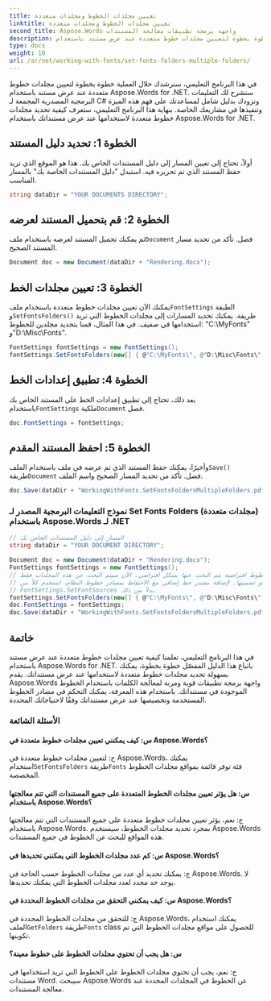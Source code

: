 ```yaml
---
title: تعيين مجلدات الخطوط ومجلدات متعددة
linktitle: تعيين مجلدات الخطوط ومجلدات متعددة
second_title: Aspose.Words واجهة برمجة تطبيقات معالجة المستندات
description: دليل خطوة بخطوة لتعيين مجلدات خطوط متعددة عند عرض مستند باستخدام Aspose.Words لـ .NET.
type: docs
weight: 10
url: /ar/net/working-with-fonts/set-fonts-folders-multiple-folders/
---
```


في هذا البرنامج التعليمي، سنرشدك خلال العملية خطوة بخطوة لتعيين مجلدات خطوط متعددة عند عرض مستند باستخدام Aspose.Words for .NET. سنشرح لك التعليمات البرمجية المصدرية المجمعة لـ C# ونزودك بدليل شامل لمساعدتك على فهم هذه الميزة وتنفيذها في مشاريعك الخاصة. بنهاية هذا البرنامج التعليمي، ستعرف كيفية تحديد مجلدات خطوط متعددة لاستخدامها عند عرض مستنداتك باستخدام Aspose.Words for .NET.

## الخطوة 1: تحديد دليل المستند
أولاً، تحتاج إلى تعيين المسار إلى دليل المستندات الخاص بك. هذا هو الموقع الذي تريد حفظ المستند الذي تم تحريره فيه. استبدل "دليل المستندات الخاصة بك" بالمسار المناسب.

```csharp
string dataDir = "YOUR DOCUMENTS DIRECTORY";
```

## الخطوة 2: قم بتحميل المستند لعرضه
 ثم يمكنك تحميل المستند لعرضه باستخدام ملف`Document` فصل. تأكد من تحديد مسار المستند الصحيح.

```csharp
Document doc = new Document(dataDir + "Rendering.docx");
```

## الخطوة 3: تعيين مجلدات الخط
 يمكنك الآن تعيين مجلدات خطوط متعددة باستخدام ملف`FontSettings` الطبقة و`SetFontsFolders()` طريقة. يمكنك تحديد المسارات إلى مجلدات الخطوط التي تريد استخدامها في صفيف. في هذا المثال، قمنا بتحديد مجلدين للخطوط: "C:\MyFonts\" و"D:\Misc\Fonts\".

```csharp
FontSettings fontSettings = new FontSettings();
fontSettings.SetFontsFolders(new[] { @"C:\MyFonts\", @"D:\Misc\Fonts\" }, true);
```

## الخطوة 4: تطبيق إعدادات الخط
 بعد ذلك، تحتاج إلى تطبيق إعدادات الخط على المستند الخاص بك باستخدام`FontSettings` ملكية`Document` فصل.

```csharp
doc.FontSettings = fontSettings;
```

## الخطوة 5: احفظ المستند المقدم
 وأخيرًا، يمكنك حفظ المستند الذي تم عرضه في ملف باستخدام الملف`Save()` طريقة`Document` فصل. تأكد من تحديد المسار الصحيح واسم الملف.

```csharp
doc.Save(dataDir + "WorkingWithFonts.SetFontsFoldersMultipleFolders.pdf");
```

### نموذج التعليمات البرمجية المصدر لـ Set Fonts Folders (مجلدات متعددة) باستخدام Aspose.Words لـ .NET 

```csharp
// المسار إلى دليل المستندات الخاص بك
string dataDir = "YOUR DOCUMENT DIRECTORY";

Document doc = new Document(dataDir + "Rendering.docx");
FontSettings fontSettings = new FontSettings();
// لاحظ أن هذا الإعداد سيتجاوز أي مصادر خطوط افتراضية يتم البحث عنها بشكل افتراضي. الآن سيتم البحث عن هذه المجلدات فقط
// الخطوط عند تقديم الخطوط أو تضمينها. لإضافة مصدر خط إضافي مع الاحتفاظ بمصادر خطوط النظام، استخدم كلاً من FontSettings.GetFontSources و
// FontSettings.SetFontSources بدلاً من ذلك.
fontSettings.SetFontsFolders(new[] { @"C:\MyFonts\", @"D:\Misc\Fonts\" }, true);
doc.FontSettings = fontSettings;
doc.Save(dataDir + "WorkingWithFonts.SetFontsFoldersMultipleFolders.pdf");
```

## خاتمة
في هذا البرنامج التعليمي، تعلمنا كيفية تعيين مجلدات خطوط متعددة عند عرض مستند باستخدام Aspose.Words for .NET. باتباع هذا الدليل المفصّل خطوة بخطوة، يمكنك بسهولة تحديد مجلدات خطوط متعددة لاستخدامها عند عرض مستنداتك. يقدم Aspose.Words واجهة برمجة تطبيقات قوية ومرنة لمعالجة الكلمات باستخدام الخطوط الموجودة في مستنداتك. باستخدام هذه المعرفة، يمكنك التحكم في مصادر الخطوط المستخدمة وتخصيصها عند عرض مستنداتك وفقًا لاحتياجاتك المحددة.

### الأسئلة الشائعة

#### س: كيف يمكنني تعيين مجلدات خطوط متعددة في Aspose.Words؟

 ج: لتعيين مجلدات خطوط متعددة في Aspose.Words، يمكنك استخدام`SetFontsFolders` طريقة`Fonts` فئة توفر قائمة بمواقع مجلدات الخطوط المخصصة.

#### س: هل يؤثر تعيين مجلدات الخطوط المتعددة على جميع المستندات التي تتم معالجتها باستخدام Aspose.Words؟

ج: نعم، يؤثر تعيين مجلدات خطوط متعددة على جميع المستندات التي تتم معالجتها باستخدام Aspose.Words. بمجرد تحديد مجلدات الخطوط، سيستخدم Aspose.Words هذه المواقع للبحث عن الخطوط في جميع المستندات.

#### س: كم عدد مجلدات الخطوط التي يمكنني تحديدها في Aspose.Words؟

ج: يمكنك تحديد أي عدد من مجلدات الخطوط حسب الحاجة في Aspose.Words. لا يوجد حد محدد لعدد مجلدات الخطوط التي يمكنك تحديدها.

#### س: كيف يمكنني التحقق من مجلدات الخطوط المحددة في Aspose.Words؟

 ج: للتحقق من مجلدات الخطوط المحددة في Aspose.Words، يمكنك استخدام الملف`GetFolders` طريقة`Fonts` class للحصول على مواقع مجلدات الخطوط التي تم تكوينها.

#### س: هل يجب أن تحتوي مجلدات الخطوط على خطوط معينة؟

ج: نعم، يجب أن تحتوي مجلدات الخطوط على الخطوط التي تريد استخدامها في مستندات Word. سيبحث Aspose.Words عن الخطوط في المجلدات المحددة عند معالجة المستندات.